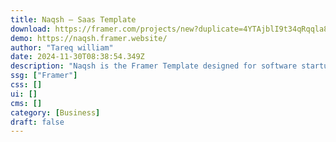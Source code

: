 ```yaml
---
title: Naqsh — Saas Template
download: https://framer.com/projects/new?duplicate=4YTAjblI9t34qRqqla8w&via=frameraffl&duplicateType=siteTemplate
demo: https://naqsh.framer.website/
author: "Tareq william"
date: 2024-11-30T08:38:54.349Z
description: "Naqsh is the Framer Template designed for software startups, agencies and small businesses, a ready-to-use solution to showcase your services and mark your online presence."
ssg: ["Framer"]
css: []
ui: []
cms: []
category: [Business]
draft: false
---
```

